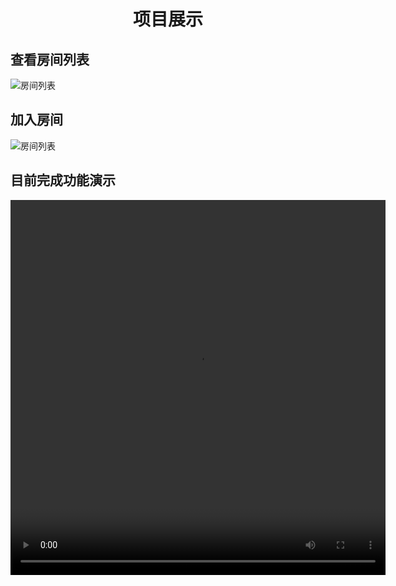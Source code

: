 # <center> 项目展示 </center>
## 查看房间列表
![房间列表](/doc/img/onlinegame/room.png)
## 加入房间
![房间列表](/doc/img/onlinegame/scence.png)
## 目前完成功能演示
<video width="600" height="600" controls>
    <source src="/doc/video/document/video.mp4" type="video/mp4">
</video>